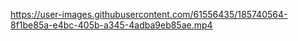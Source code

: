 

https://user-images.githubusercontent.com/61556435/185740564-8f1be85a-e4bc-405b-a345-4adba9eb85ae.mp4

